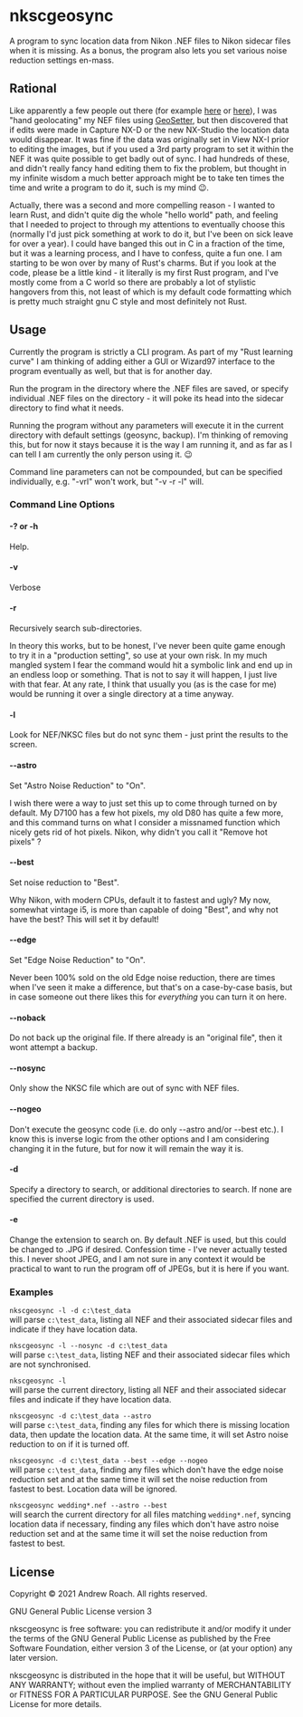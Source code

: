 # nkscgeosync
A program to sync location data from Nikon .NEF files to Nikon sidecar files when it is missing. As a bonus, the program also lets you set various noise reduction settings en-mass.
## Rational
Like apparently a few people out there (for example [here](https://exiftool.org/forum/index.php?topic=10067.0) or [here](https://www.dpreview.com/forums/post/61818470)), I was "hand geolocating" my NEF files using [GeoSetter](https://geosetter.de/), but then discovered that if edits were made in Capture NX-D or the new NX-Studio the location data would disappear. It was fine if the data was originally set in View NX-I prior to editing the images, but if you used a 3rd party program to set it within the NEF it was quite possible to get badly out of sync. I had hundreds of these, and didn't really fancy hand editing them to fix the problem, but thought in my infinite wisdom a much better approach might be to take ten times the time and write a program to do it, such is my mind 😉. 

Actually, there was a second and more compelling reason - I wanted to learn Rust, and didn't quite dig the whole "hello world" path, and feeling that I needed to project to through my attentions to eventually choose this (normally I'd just pick something at work to do it, but I've been on sick leave for over a year). I could have banged this out in C in a fraction of the time, but it was a learning process, and I have to confess, quite a fun one. I am starting to be won over by many of Rust's charms. But if you look at the code, please be a little kind - it literally is my first Rust program, and I've mostly come from a C world so there are probably a lot of stylistic hangovers from this, not least of which is my default code formatting which is pretty much straight gnu C style and most definitely not Rust.

## Usage
Currently the program is strictly a CLI program. As part of my "Rust learning curve" I am thinking of adding either a GUI or Wizard97 interface to the program eventually as well, but that is for another day.

Run the program in the directory where the .NEF files are saved, or specify individual .NEF files on the directory - it will poke its head into the sidecar directory to find what it needs.

Running the program without any parameters will execute it in the current directory with default settings (geosync, backup). I'm thinking of removing this, but for now it stays because it is the way I am running it, and as far as I can tell I am currently the only person using it. 😉

Command line parameters can not be compounded, but can be specified individually, e.g. \"-vrl\" won't work, but \"-v -r -l\" will.

### Command Line Options

#### -? or -h
Help. 
#### -v
Verbose
#### -r
Recursively search sub-directories.

In theory this works, but to be honest, I've never been quite game enough to try it in a "production setting", so use at your own risk. In my much mangled system I fear the command would hit a symbolic link and end up in an endless loop or something. That is not to say it will happen, I just live with that fear. At any rate, I think that usually you (as is the case for me) would be running it over a single directory at a time anyway.
#### -l
Look for NEF/NKSC files but do not sync them - just print the results to the screen.
#### --astro
Set "Astro Noise Reduction" to "On".

I wish there were a way to just set this up to come through turned on by default. My D7100 has a few hot pixels, my old D80 has quite a few more, and this command turns on what I consider a missnamed function which nicely gets rid of hot pixels. Nikon, why didn't you call it "Remove hot pixels" ?
#### --best
Set noise reduction to "Best".

Why Nikon, with modern CPUs, default it to fastest and ugly? My now, somewhat vintage i5, is more than capable of doing "Best", and why not have the best? This will set it by default!
#### --edge
Set "Edge Noise Reduction" to "On".

Never been 100% sold on the old Edge noise reduction, there are times when I've seen it make a difference, but that's on a case-by-case basis, but in case someone out there likes this for _everything_ you can turn it on here.
#### --noback
Do not back up the original file. If there already is an "original file", then it wont attempt a backup.
#### --nosync
Only show the NKSC file which are out of sync with NEF files.
#### --nogeo
Don't execute the geosync code (i.e. do only --astro and/or --best etc.). I know this is inverse logic from the other options and I am considering changing it in the future, but for now it will remain the way it is.
#### -d
Specify a directory to search, or additional directories to search. If none are specified the current directory is used.
#### -e
Change the extension to search on. By default .NEF is used, but this could be changed to .JPG if desired. Confession time - I've never actually tested this. I never shoot JPEG, and I am not sure in any context it would be practical to want to run the program off of JPEGs, but it is here if you want.

### Examples
`nkscgeosync -l -d c:\test_data`  
will parse `c:\test_data`, listing all NEF and their associated sidecar files and indicate if they have location data.

`nkscgeosync -l --nosync -d c:\test_data`  
will parse `c:\test_data`, listing NEF and their associated sidecar files which are not synchronised.

`nkscgeosync -l`  
will parse the current directory, listing all NEF and their associated sidecar files and indicate if they have location data.

`nkscgeosync -d c:\test_data --astro`  
will parse `c:\test_data`, finding any files for which there is missing location data, then update the location data. At the same time, it will set Astro noise reduction to on if it is turned off.

`nkscgeosync -d c:\test_data --best --edge --nogeo`  
will parse `c:\test_data`, finding any files which don't have the edge noise reduction set and at the same time it will set the noise reduction from fastest to best. Location data will be ignored.

`nkscgeosync wedding*.nef --astro --best`  
will search the current directory for all files matching `wedding*.nef`, syncing location data if necessary, finding any files which don't have astro noise reduction set and at the same time it will set the noise reduction from fastest to best.

## License
Copyright © 2021 Andrew Roach. All rights reserved.

GNU General Public License version 3

nkscgeosync is free software: you can redistribute it and/or modify it under the terms of the GNU General Public License as published by the Free Software Foundation, either version 3 of the License, or (at your option) any later version.

nkscgeosync is distributed in the hope that it will be useful, but WITHOUT ANY WARRANTY; without even the implied warranty of MERCHANTABILITY or FITNESS FOR A PARTICULAR PURPOSE. See the GNU General Public License for more details.